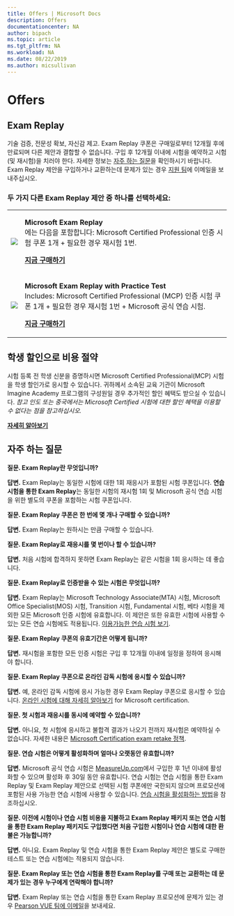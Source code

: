 ```yaml
---
title: Offers | Microsoft Docs
description: Offers 
documentationcenter: NA 
author: bipach
ms.topic: article
ms.tgt_pltfrm: NA
ms.workload: NA
ms.date: 08/22/2019
ms.author: micsullivan
---
```

# Offers

## Exam Replay

기술 검증, 전문성 확보, 자신감 제고. Exam Replay 쿠폰은 구매일로부터 12개월 후에 만료되며 다른 제안과 결합할 수 없습니다. 구입 후 12개월 이내에 시험을 예약하고 시험(및 재시험)을 치러야 한다. 자세한 정보는 [자주 하는 질문](#frequently-asked-questions)을 확인하시기 바랍니다. Exam Replay 제안을 구입하거나 교환하는데 문제가 있는 경우 [지원 팀](mailto:mindhub@pearson.com)에 이메일을 보내주십시오.

### 두 가지 다른 Exam Replay 제안 중 하나를 선택하세요:

<div>
    <table border="0">
        <tr>
            <td>
                <img src="images/exam-replay-thumbnail.png">
            </td>
            <td>                
                <p><strong>Microsoft Exam Replay</strong><br/>에는 다음을 포함합니다: Microsoft Certified Professional 인증 시험 쿠폰 1개 + 필요한 경우 재시험 1번.</p>
                <p><a href=”https://us.mindhub.com/p/Microsoft-Exam-Replay?utm_source=msftmarketing&utm_medium=msft_offers&utm_campaign=ExamReplayFY20&utm_term=ERFY20&utm_content=weblink3”><strong>지금 구매하기</strong></a></p>
            </td>
        </tr>
        <tr>
            <td>
                <img src="images/exam-replay-with-practice-test-thumbnail.png">
            </td>
            <td>
               <p><strong>Microsoft Exam Replay with Practice Test</strong><br/>Includes: Microsoft Certified Professional (MCP) 인증 시험 쿠폰 1개 + 필요한 경우 재시험 1번 + Microsoft 공식 연습 시험.</p>
               <p><a href=”https://us.mindhub.com/p/Microsoft-Exam-Replay-PT?utm_source=msftmarketing&utm_medium=msft_offers&utm_campaign=ExamReplayFY20&utm_term=ERFY20&utm_content=weblink”><strong>지금 구매하기</strong></a></p>
            </td>
        </tr>
    </table>
</div>


## 학생 할인으로 비용 절약
시험 등록 전 학생 신분을 증명하시면 Microsoft Certified Professional(MCP) 시험을 학생 할인가로 응시할 수 있습니다. 귀하께서 소속된 교육 기관이 Microsoft Imagine Academy 프로그램의 구성원일 경우 추가적인 할인 혜택도 받으실 수 있습니다. *참고 인도 또는 중국에서는 Microsoft Certified 시험에 대한 할인 혜택을 이용할 수 없다는 점을 참고하십시오.*

[**자세히 알아보기**](/learn/certifications/certification-exam-policies)

## 자주 하는 질문

**질문. Exam Replay란 무엇입니까?**

**답변.** Exam Replay는 동일한 시험에 대한 1회 재응시가 포함된 시험 쿠폰입니다. **연습 시험을 통한 Exam Replay**는 동일한 시험의 재시험 1회 및 Microsoft 공식 연습 시험을 위한 별도의 쿠폰을 포함하는 시험 쿠폰입니다.

**질문. Exam Replay 쿠폰은 한 번에 몇 개나 구매할 수 있습니까?**

**답변.** Exam Replay는 원하시는 만큼 구매할 수 있습니다.

**질문. Exam Replay로 재응시를 몇 번이나 할 수 있습니까?**

**답변.** 처음 시험에 합격하지 못하면 Exam Replay는 같은 시험을 1회 응시하는 데 좋습니다.

**질문. Exam Replay로 인증받을 수 있는 시험은 무엇입니까?**

**답변.** Exam Replay는 Microsoft Technology Associate(MTA) 시험, Microsoft Office Specialist(MOS) 시험, Transition 시험, Fundamental 시험, 베타 시험을 제외한 모든 Microsoft 인증 시험에 유효합니다. 이 제안은 또한 유효한 시험에 사용할 수 있는 모든 연습 시험에도 적용됩니다. [이용가능한 연습 시험 보기](https://us.mindhub.com/microsoft-practice-tests).

**질문. Exam Replay 쿠폰의 유효기간은 어떻게 됩니까?**

**답변.** 재시험을 포함한 모든 인증 시험은 구입 후 12개월 이내에 일정을 정하여 응시해야 합니다.

**질문. Exam Replay 쿠폰으로 온라인 감독 시험에 응시할 수 있습니까?**

**답변.** 예, 온라인 감독 시험에 응시 가능한 경우 Exam Replay 쿠폰으로 응시할 수 있습니다. [온라인 시험에 대해 자세히 알아보기](/learn/certifications/online-exams) for Microsoft certification.

**질문. 첫 시험과 재응시를 동시에 예약할 수 있습니까?**

**답변.** 아니요, 첫 시험에 응시하고 불합격 결과가 나오기 전까지 재시험은 예약하실 수 없습니다. 자세한 내용은 [Microsoft Certification exam retake 정책](/learn/certifications/certification-exam-policies#exam-retake-policy).

**질문. 연습 시험은 어떻게 활성화하며 얼마나 오랫동안 유효합니까?**

**답변.** Microsoft 공식 연습 시험은 [MeasureUp.com](https://www.measureup.com/)에서 구입한 후 1년 이내에 활성화할 수 있으며 활성화 후 30일 동안 유효합니다. 연습 시험는 연습 시험을 통한 Exam Replay 및 Exam Replay 제안으로 선택된 시험 쿠폰에만 국한되지 않으며 프로모션에 포함된 사용 가능한 연습 시험에 사용할 수 있습니다. [연습 시험을 활성화하는 방법](https://home.pearsonvue.com/microsoft/practicetests)을 참조하십시오.

**질문. 이전에 시험이나 연습 시험 비용을 지불하고 Exam Replay 패키지 또는 연습 시험을 통한 Exam Replay 패키지도 구입했다면 처음 구입한 시험이나 연습 시험에 대한 환불은 가능합니까?**

**답변.** 아니요. Exam Replay 및 연습 시험을 통한 Exam Replay 제안은 별도로 구매한 테스트 또는 연습 시험에는 적용되지 않습니다.

**질문. Exam Replay 또는 연습 시험을 통한 Exam Replay를 구매 또는 교환하는 데 문제가 있는 경우 누구에게 연락해야 합니까?**

**답변.** Exam Replay 또는 연습 시험을 통한 Exam Replay 프로모션에 문제가 있는 경우 [Pearson VUE 팀에 이메일](mailto:mindhub@pearson.com)을 보내세요.



